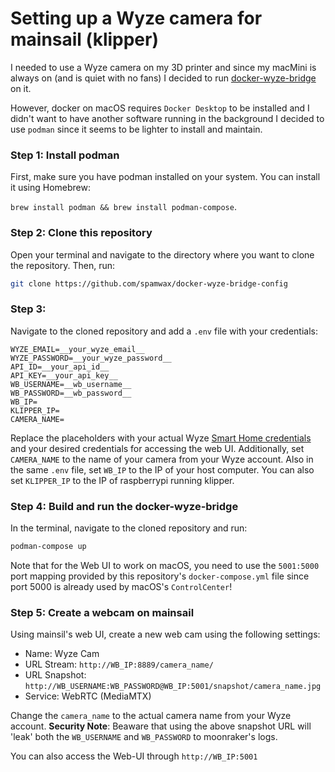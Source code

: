 # Setting up a Wyze camera for mainsail (klipper)

I needed to use a Wyze camera on my 3D printer and since my macMini is always on (and is quiet with no fans) I decided to run [docker-wyze-bridge](https://github.com/mrlt8/docker-wyze-bridge) on it.

However, docker on macOS requires `Docker Desktop` to be installed and I didn't want to have another software running in the background I decided to use `podman` since it seems to be lighter to install and maintain.

### Step 1: Install podman

First, make sure you have podman installed on your system. You can install it using Homebrew:

`brew install podman && brew install podman-compose`.

### Step 2: Clone this repository

Open your terminal and navigate to the directory where you want to clone the repository. Then, run:

```bash
git clone https://github.com/spamwax/docker-wyze-bridge-config
```

### Step 3:

Navigate to the cloned repository and add a `.env` file with your credentials:

```
WYZE_EMAIL=__your_wyze_email__
WYZE_PASSWORD=__your_wyze_password__
API_ID=__your_api_id__
API_KEY=__your_api_key__
WB_USERNAME=__wb_username__
WB_PASSWORD=__wb_password__
WB_IP=
KLIPPER_IP=
CAMERA_NAME=
```

Replace the placeholders with your actual Wyze [Smart Home credentials](https://developer-api-console.wyze.com/#/apikey/view) and your desired credentials for accessing the web UI.
Additionally, set `CAMERA_NAME` to the name of your camera from your Wyze account.
Also in the same `.env` file, set `WB_IP` to the IP of your host computer.
You can also set `KLIPPER_IP` to the IP of raspberrypi running klipper.

### Step 4: Build and run the docker-wyze-bridge

In the terminal, navigate to the cloned repository and run:

```bash
podman-compose up
```
Note that for the Web UI to work on macOS, you need to use the `5001:5000` port mapping provided by this repository's `docker-compose.yml` file
since port 5000 is already used by macOS's `ControlCenter`!

### Step 5: Create a webcam on mainsail

Using mainsil's web UI, create a new web cam using the following settings:

- Name: Wyze Cam
- URL Stream: `http://WB_IP:8889/camera_name/` 
- URL Snapshot: `http://WB_USERNAME:WB_PASSWORD@WB_IP:5001/snapshot/camera_name.jpg`
- Service: WebRTC (MediaMTX)

Change the `camera_name` to the actual camera name from your Wyze account.
**Security Note**: Beaware that using the above snapshot URL will 'leak' both the `WB_USERNAME` and `WB_PASSWORD` to moonraker's logs. 

You can also access the Web-UI through `http://WB_IP:5001`
